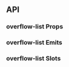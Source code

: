 ## API

### overflow-list Props

<field-table :data="overflowListProps"/>

### overflow-list Emits

<field-table :data="overflowListEmits" type="emits"/>

### overflow-list Slots

<field-table :data="overflowListSlots" type="slots"/>

<script setup>
import { ref } from 'vue';

const overflowListProps = ref([
  {
    name: 'min',
    desc: '最少展示的元素个数',
    type: 'number',
    value: '0',
  },
  {
    name: 'margin',
    desc: '项目间隔',
    type: 'number',
    value: '8',
  },
  {
    name: 'from',
    desc: '折叠方向',
    type: "'start' | 'end'",
    value: "'end'",
  },
]);

const overflowListEmits = ref([
  {
    name: 'change',
    desc: '溢出数量改变时触发',
    type: {
      value: 'number'
    },
    value: '-',
  },
]);

const overflowListSlots = ref([
  {
    name: 'overflow',
    desc: '折叠元素',
    type: {
      value: 'number'
    },
    value: '-',
  },
]);
</script>
